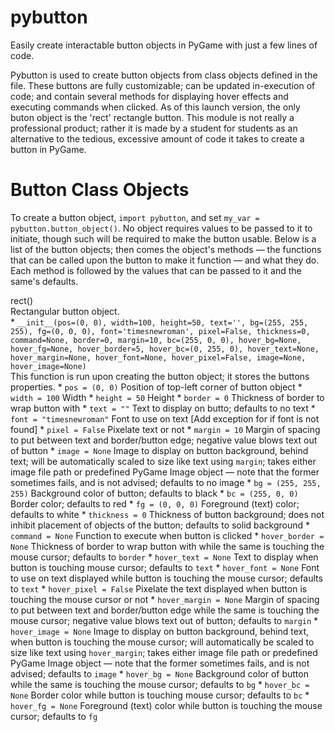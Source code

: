 # pybutton
Easily create interactable button objects in PyGame with just a few lines of code.

Pybutton is used to create button objects from class objects defined in the file. These buttons are fully customizable; can be updated in-execution of code; and contain several methods for displaying hover effects and executing commands when clicked. As of this launch version, the only buton object is the 'rect' rectangle button. This module is not really a professional product; rather it is made by a student for students as an alternative to the tedious, excessive amount of code it takes to create a button in PyGame.

# Button Class Objects

To create a button object, ```import pybutton```, and set ```my_var = pybutton.button_object()```. No object requires values to be passed to it to initiate, though such will be required to make the button usable. Below is a list of the button objects; then comes the object's methods — the functions that can be called upon the button to make it function — and what they do. Each method is followed by the values that can be passed to it and the same's defaults.

rect()<br>
  Rectangular button object.<br>
    * ```__init__(pos=(0, 0), width=100, height=50, text='', bg=(255, 255, 255), fg=(0, 0, 0), font='timesnewroman', pixel=False, thickness=0, command=None, border=0, margin=10, bc=(255, 0, 0), hover_bg=None, hover_fg=None, hover_border=5, hover_bc=(0, 255, 0), hover_text=None, hover_margin=None, hover_font=None, hover_pixel=False, image=None, hover_image=None)```<br>
    This function is run upon creating the button object; it stores the buttons properties.
      * ```pos = (0, 0)``` Position of top-left corner of button object
      * ```width = 100``` Width
      * ```height = 50``` Height
      * ```border = 0``` Thickness of border to wrap button with
      * ```text = ""``` Text to display on butto; defaults to no text
      * ```font = "timesnewroman"``` Font to use on text \[Add exception for if font is not found\]
      * ```pixel = False``` Pixelate text or not
      * ```margin = 10``` Margin of spacing to put between text and border/button edge; negative value blows text out of button
      * ```image = None``` Image to display on button background, behind text; will be automatically scaled to size like text using ```margin```; takes either image file path or predefined PyGame Image object — note that the former sometimes fails, and is not advised; defaults to no image
      * ```bg = (255, 255, 255)``` Background color of button; defaults to black
      * ```bc = (255, 0, 0)``` Border color; defaults to red
      * ```fg = (0, 0, 0)``` Foreground (text) color; defaults to white
      * ```thickness = 0``` Thickness of button background; does not inhibit placement of objects of the button; defaults to solid background
      * ```command = None``` Function to execute when button is clicked
      * ```hover_border = None``` Thickness of border to wrap button with while the same is touching the mouse cursor; defaults to ```border```
      * ```hover_text = None``` Text to display when button is touching mouse cursor; defaults to ```text```
      * ```hover_font = None``` Font to use on text displayed while button is touching the mouse cursor; defaults to ```text```
      * ```hover_pixel = False``` Pixelate the text displayed when button is touching the mouse cursor or not
      * ```hover_margin = None``` Margin of spacing to put between text and border/button edge while the same is touching the mouse cursor; negative value blows text out of button; defaults to ```margin```
      * ```hover_image = None``` Image to display on button background, behind text, when button is touching the mouse cursor; will automatically be scaled to size like text using ```hover_margin```; takes either image file path or predefined PyGame Image object — note that the former sometimes fails, and is not advised; defaults to ```image```
      * ```hover_bg = None``` Background color of button while the same is touching the mouse cursor; defaults to ```bg```
      * ```hover_bc = None``` Border color while button is touching mouse cursor; defaults to ```bc```
      * ```hover_fg = None``` Foreground (text) color while button is touching the mouse cursor; defaults to ```fg```
